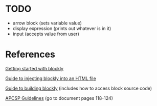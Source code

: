 # TODO
- arrow block (sets variable value)
- display expression (prints out whatever is in it)
- input (accepts value from user)

# References
[Getting started with blockly](https://developers.google.com/blockly/guides/get-started/web)

[Guide to injecting blockly into an HTML file](https://developers.google.com/blockly/guides/configure/web/fixed-size)

[Guide to building blockly](https://developers.google.com/blockly/guides/modify/web/building) (includes how to access block source code)

[APCSP Guidelines](https://drive.google.com/file/d/0B4wUOlA1VSx0dllOOW5udUVjTmc/view) (go to document pages 118-124)

